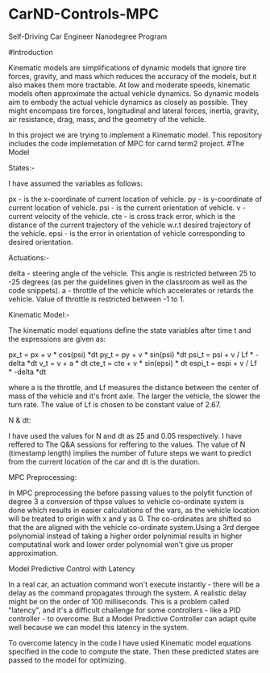 # CarND-Controls-MPC
Self-Driving Car Engineer Nanodegree Program

#Introduction

Kinematic models are simplifications of dynamic models that ignore tire forces, gravity, and mass which
reduces the accuracy of the models, but it also makes them more tractable. 
At low and moderate speeds, kinematic models often approximate the actual vehicle dynamics. So dynamic models aim to embody the actual vehicle dynamics as closely as possible.
They might encompass tire forces, longitudinal and lateral forces, inertia, gravity, air resistance, drag, mass, and the geometry of the vehicle.

In this project we are trying to implement a Kinematic model. This repository includes the code implemetation of MPC for carnd term2 project.
#The Model

States:-

  I have assumed the variables as follows:

px - is the x-coordinate of current location of vehicle.
py - is y-coordinate of current location of vehicle.
psi - is the current orientation of vehicle.
v - current velocity of the vehicle.
cte - is cross track error, which is the distance of the current trajectory of the vehicle w.r.t desired trajectory of the vehicle.
epsi - is the error in orientation of vehicle corresponding to desired orientation.


Actuations:-

delta - steering angle of the vehicle. This angle is restricted between 25 to -25 degrees (as per the guidelines given in the classroom as well as the code snippets).
a - throttle  of the vehicle which accelerates or retards the vehicle. Value of throttle is restricted between -1 to 1.


Kinematic Model:-

The kinematic model equations define the state variables after time t and the expressions are given as:

px_t = px + v * cos(psi) *dt
py_t = py + v * sin(psi) *dt
psi_t = psi + v / Lf * -delta *dt
v_t = v + a * dt
cte_t = cte + v * sin(epsi) * dt
espi_t = espi + v / Lf * -delta *dt

where a is the throttle, and Lf measures the distance between the center of mass of the vehicle and it's front axle. The larger the vehicle, the slower the turn rate. The value of Lf is chosen to be constant value of 2.67.


N & dt:

I have used the values for N and dt as 25 and 0.05 respectively. I have reffered to The Q&A sessions for reffering to the values. The value of N (timestamp length) implies the number of future steps we want to predict from the current location of the car and dt is the duration.

MPC Preprocessing:

In MPC preprocessing the before passing values to the polyfit function of degree 3 a conversion of thpse values to vehicle co-ordinate system is done which results in easier calculations of the vars, as the vehicle location will be treated to origin with x and y as 0. The co-ordinates are shifted so that the are aligned with the vehicle co-ordinate system.Using a 3rd dergee polynomial instead of taking a higher order polynimial results in higher computatinal work and lower order polynomial won't give us proper approximation.


Model Predictive Control with Latency

In a real car, an actuation command won't execute instantly - there will be a delay as the command propagates through the system. A realistic delay might be on the order of 100 milliseconds.
This is a problem called "latency", and it's a difficult challenge for some controllers - like a PID controller - to overcome. But a Model Predictive Controller can adapt quite well because we can model this latency in the system.

To overcome latency in the code I have usied Kinematic model equations specified in the code to compute the state. Then these predicted states are passed to the model for optimizing.
